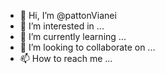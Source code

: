 - 👋 Hi, I’m @pattonVianei
- 👀 I’m interested in ...
- 🌱 I’m currently learning ...
- 💞️ I’m looking to collaborate on ...
- 📫 How to reach me ...

<!---
pattonVianei/pattonVianei is a ✨ special ✨ repository because its `README.md` (this file) appears on your GitHub profile.
You can click the Preview link to take a look at your changes.
--->
